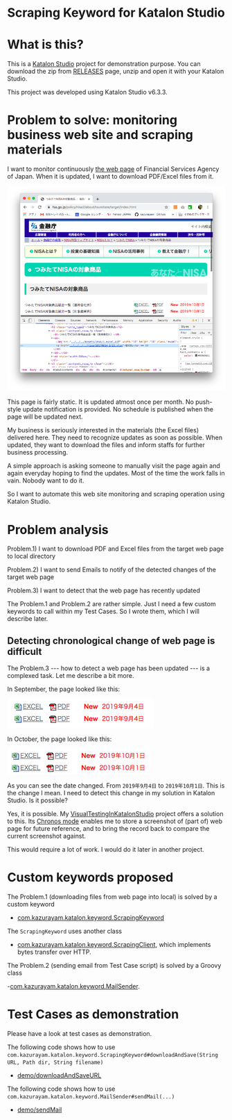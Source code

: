 Scraping Keyword for Katalon Studio
======================================

# What is this?

This is a [Katalon Studio](https://www.katalon.com/) project for demonstration purpose.
You can download the zip from [RELEASES](https://github.com/kazurayam/ScrapingKeywordForKatalonStudio/releases) page, unzip and open it with your Katalon Studio.

This project was developed using Katalon Studio v6.3.3.

# Problem to solve: monitoring business web site and scraping materials


I want to monitor continuously [the web page](https://www.fsa.go.jp/policy/nisa2/about/tsumitate/target/index.html) of Financial Services Agency of Japan. When it is updated, I want to download PDF/Excel files from it.

![screenshot](docs/images/screenshot_2019-10-22_12.15.51.png)

This page is fairly static. It is updated atmost once per month. No push-style update  notification is provided. No schedule is published when the page will be updated next.

My business is seriously interested in the materials (the Excel files) delivered here. They need to recognize updates as soon as possible. When updated, they want to download the files and inform staffs for further business processing.

A simple approach is asking someone to manually visit the page again and again everyday hoping to find the updates. Most of the time the work falls in vain. Nobody want to do it.

So I want to automate this web site monitoring and scraping operation using Katalon Studio.

# Problem analysis

Problem.1) I want to download PDF and Excel files from the target web page to local directory

Problem.2) I want to send Emails to notify of the detected changes of the target web page

Problem.3) I want to detect that the web page has recently updated

The Problem.1 and Problem.2 are rather simple. Just I need a few custom keywords to call within my Test Cases. So I wrote them, which I will describe later.

## Detecting chronological change of web page is difficult

The Problem.3 --- how to detect a web page has been updated --- is a complexed task. Let me describe a bit more.

In September, the page looked like this:

![september](docs/images/inSeptember.png)

In October, the page looked like this:

![october](docs/images/inOctober.png)

As you can see the date changed. From `2019年9月4日` to `2019年10月1日`. This is the change I mean. I need to detect this change in my solution in Katalon Studio. Is it possible?

Yes, it is possible. My [VisualTestingInKatalonStudio](https://forum.katalon.com/t/visual-testing-in-katalon-studio/13361) project offers a solution to this. Its [Chronos mode](https://github.com/kazurayam/VisualTestingInKatalonStudio#execute_chronos) enables me to store a screenshot of (part of) web page for future reference, and to bring the record back to compare the current screenshot against.

This would require a lot of work. I would do it later in another project.

# Custom keywords proposed

The Problem.1 (downloading files from web page into local) is solved by a custom keyword

- [com.kazurayam.katalon.keyword.ScrapingKeyword](Keywords/com/kazurayam/katalon/keyword/ScrapingKeyword.groovy)

The `ScrapingKeyword` uses another class

- [com.kazurayam.katalon.keyword.ScrapingClient](Keywords/com/kazurayam/katalon/keyword/ScrapingClient.groovy), which implements bytes transfer over HTTP.

The Problem.2 (sending email from Test Case script) is solved by a Groovy class

-[com.kazurayam.katalon.keyword.MailSender](Keywords/com/kazurayam/katalon/keyword/MailSender.groovy).


# Test Cases as demonstration

Please have a look at test cases as demonstration.

The following code shows how to use `com.kazurayam.katalon.keyword.ScrapingKeyword#downloadAndSave(String URL, Path dir, String filename)`

- [demo/downloadAndSaveURL](Scripts/demo/downloadAndSaveURL/fsa.go.jp_nisa2_tsumitate/Script1571704926430.groovy)

The following code shows how to use `com.kazurayam.katalon.keyword.MailSender#sendMail(...)`

- [demo/sendMail](Scripts/demo/sendMail/fromMickToKeith/Script1571710469183.groovy)
